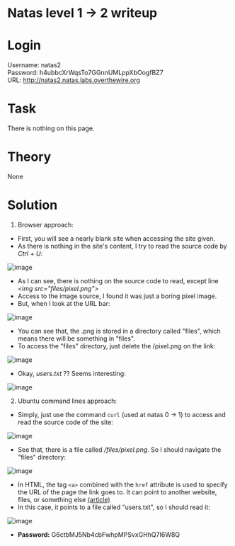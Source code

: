 <h1> Natas level 1 -> 2 writeup </h1>

# Login
Username: natas2  
Password: h4ubbcXrWqsTo7GGnnUMLppXbOogfBZ7  
URL:      http://natas2.natas.labs.overthewire.org

# Task
There is nothing on this page.

# Theory
None

# Solution
1. Browser approach:
  - First, you will see a nearly blank site when accessing the site given. 
  - As there is nothing in the site's content, I try to read the source code by *Ctrl + U*:
    
  ![image](https://github.com/NoSpaceAvailable/OverTheWire_Natas/assets/143888307/0a68cb8a-e22a-4669-8509-e671036c51a9)

  - As I can see, there is nothing on the source code to read, except line *\<img src="files/pixel.png">*
  - Access to the image source, I found it was just a boring pixel image.
  - But, when I look at the URL bar:
    
  ![image](https://github.com/NoSpaceAvailable/OverTheWire_Natas/assets/143888307/e1eb3d32-5214-4b4d-8cef-69576b31148b)

  - You can see that, the .png is stored in a directory called "files", which means there will be something in "files".
  - To access the "files" directory, just delete the /pixel.png on the link:
    
  ![image](https://github.com/NoSpaceAvailable/OverTheWire_Natas/assets/143888307/b50145a8-9a46-4b5f-bfa2-27208958dc1d)

  - Okay, *users.txt* ?? Seems interesting:
  
  ![image](https://github.com/NoSpaceAvailable/OverTheWire_Natas/assets/143888307/ba5aaedb-e60b-4c57-a663-ac477ed27245)

2. Ubuntu command lines approach:
  - Simply, just use the command `curl` (used at natas 0 -> 1) to access and read the source code of the site:
    
  ![image](https://github.com/NoSpaceAvailable/OverTheWire_Natas/assets/143888307/c3e28266-8d73-4bc1-aa53-4820b54c53fd)

  - See that, there is a file called */files/pixel.png*. So I should navigate the "files" directory:

  ![image](https://github.com/NoSpaceAvailable/OverTheWire_Natas/assets/143888307/a3952af0-45a5-462d-8cee-bf8a45349087)

  - In HTML, the tag `<a>` combined with the `href` attribute is used to specify the URL of the page the link goes to. It can point to another website, files, or something else [(article)](https://developer.mozilla.org/en-US/docs/Web/HTML/Element/a)
  - In this case, it points to a file called "users.txt", so I should read it:
    
  ![image](https://github.com/NoSpaceAvailable/OverTheWire_Natas/assets/143888307/8216ea15-82e2-42d9-9d25-42c5c6c1a18c)


- **Password:** G6ctbMJ5Nb4cbFwhpMPSvxGHhQ7I6W8Q
